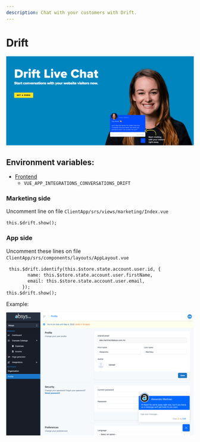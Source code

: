 ```yaml
---
description: Chat with your customers with Drift.
---
```


# Drift

![Drift](../../.gitbook/assets/screen-shot-2020-08-21-at-23.28.11.png)

## Environment variables:

* [Frontend](../../getting-started/environment/frontend-vue.md)
  * `VUE_APP_INTEGRATIONS_CONVERSATIONS_DRIFT`

### Marketing side

Uncomment line on file `ClientApp/srs/views/marketing/Index.vue`

```text
this.$drift.show();
```

### App side

Uncomment these lines on file `ClientApp/srs/components/layouts/AppLayout.vue`

```text
 this.$drift.identify(this.$store.state.account.user.id, {
        name: this.$store.state.account.user.firstName,
        email: this.$store.state.account.user.email,
      });
this.$drift.show();
```

Example:

![](../../.gitbook/assets/screen-shot-2020-08-21-at-23.39.52.png)



